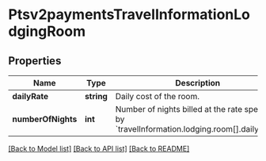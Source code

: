 # Ptsv2paymentsTravelInformationLodgingRoom

## Properties
Name | Type | Description | Notes
------------ | ------------- | ------------- | -------------
**dailyRate** | **string** | Daily cost of the room. | [optional] 
**numberOfNights** | **int** | Number of nights billed at the rate specified by &#x60;travelInformation.lodging.room[].dailyRate&#x60;. | [optional] 

[[Back to Model list]](../README.md#documentation-for-models) [[Back to API list]](../README.md#documentation-for-api-endpoints) [[Back to README]](../README.md)


